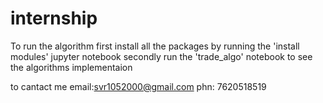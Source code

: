 # internship
To run the algorithm
first install all the packages by running the 'install modules' jupyter notebook
secondly run the 'trade_algo' notebook to see the algorithms implementaion


to cantact me email:svr1052000@gmail.com
  phn: 7620518519

